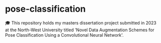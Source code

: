 # pose-classification
🎓 This repository holds my masters dissertation project submitted in 2023 at the North-West University titled 'Novel Data Augmentation Schemes for Pose Classification Using a Convolutional Neural Network'.
